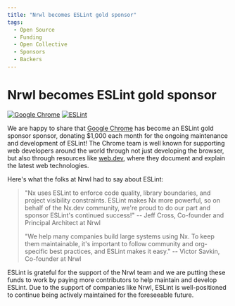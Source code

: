 ```yaml
---
title: "Nrwl becomes ESLint gold sponsor"
tags:
  - Open Source
  - Funding
  - Open Collective
  - Sponsors
  - Backers
---
```

# Nrwl becomes ESLint gold sponsor

<p class="text-center">
    <a href="https://www.google.com/chrome" title="Google Chrome" rel="noopener nofollow" target="_blank"><img class="lazyload" width="170" data-src="/assets/img/logos/chrome.svg" alt="Google Chrome" src="/assets/img/logos/chrome.svg"></a>
    <a href="https://eslint.org/" title="ESLint" target="_blank"><img class="lazyload" width="200" data-src="/assets/img/logo.svg" alt="ESLint" src="/assets/img/logo.svg"></a>
</p>

We are happy to share that [Google Chrome](https://www.google.com/chrome/) has become an ESLint gold sponsor sponsor, donating $1,000 each month for the ongoing maintenance and development of ESLint! The Chrome team is well known for supporting web developers around the world through not just developing the browser, but also through resources like [web.dev](https://web.dev), where they document and explain the latest web technologies.

Here's what the folks at Nrwl had to say about ESLint:

> "Nx uses ESLint to enforce code quality, library boundaries, and project visibility constraints. ESLint makes Nx more powerful, so on behalf of the Nx.dev community, we're proud to do our part and sponsor ESLint's continued success!"
> -- Jeff Cross, Co-founder and Principal Architect at Nrwl
>
> "We help many companies build large systems using Nx. To keep them maintainable, it's important to follow community and org-specific best practices, and ESLint makes it easy."
> -- Victor Savkin, Co-founder at Nrwl

ESLint is grateful for the support of the Nrwl team and we are putting these funds to work by paying more contributors to help maintain and develop ESLint. Due to the support of companies like Nrwl, ESLint is well-positioned to continue being actively maintained for the foreseeable future. 
